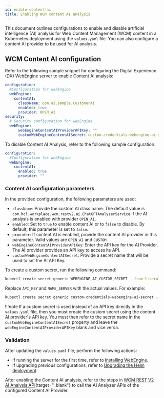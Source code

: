 ```yaml
---
id: enable-content-ai
title: Enabling WCM content AI analysis
---
```


This document outlines configurations to enable and disable artificial intelligence (AI) analysis for Web Content Management (WCM) content in a Kubernetes deployment using the `values.yaml` file. You can also configure a content AI provider to be used for AI analysis.

## WCM Content AI configuration 

Refer to the following sample snippet for configuring the Digital Experience (DX) WebEngine server to enable Content AI analysis:

```yaml
configuration:
  #Configuration for webEngine
  webEngine:
    contentAI:
      className: com.ai.sample.CustomerAI
      enabled: true
      provider: OPEN_AI
security:
  # Security configuration for webEngine
  webEngine:
      webEngineContentAIProviderAPIKey: ""
      customWebEngineContentAISecret: custom-credentials-webengine-ai-secret
```

To disable Content AI Analysis, refer to the following sample configuration:

```yaml
configuration:
  #Configuration for webEngine
  webEngine:
    contentAI:
      enabled: true
      provider: ""
```

### Content AI configuration parameters 

In the provided configuration, the following parameters are used:

- `className`: Provide the custom AI class name. The default value is `com.hcl.workplace.wcm.restv2.ai.ChatGPTAnalyzerService` if the AI analysis is enabled with provider `OPEN_AI`.
- `enabled`: Set to `true` to enable content AI or to `false` to disable. By default, this parameter is set to `false`.
- `provider`: If content AI is enabled, provide the content AI provider in this parameter. Valid values are `OPEN_AI` and `CUSTOM`.
- `webEngineContentAIProviderAPIKey`: Enter the API key for the AI Provider. The AI provider provides an API key to access its API.
- `customWebEngineContentAISecret`: Provide a secret name that will be used to set the AI API Key.

To create a custom secret, run the following command:

```sh
kubectl create secret generic WEBENGINE_AI_CUSTOM_SECRET --from-literal=apiKey=API_KEY --namespace=NAME_SERVER
```

Replace `API_KEY` and `NAME_SERVER` with the actual values. For example:

```sh
kubectl create secret generic custom-credentials-webengine-ai-secret --from-literal=apiKey=your-API-Key --namespace=dxns
```

!!!note
    If a custom secret is used instead of an API key directly in the `values.yaml` file, then you must create the custom secret using the content AI provider's API key. You must then refer to the secret name in the `customWebEngineContentAISecret` property and leave the `webEngineContentAIProviderAPIKey` blank and vice versa.

### Validation

After updating the `values.yaml` file, perform the following actions:

- If running the server for the first time, refer to [Installing WebEngine](../install/install.md). 
- If upgrading previous configurations, refer to [Upgrading the Helm deployment](helm_upgrade_values.md).

After enabling the Content AI analysis, refer to the steps in [WCM REST V2 AI Analysis API](https://opensource.hcltechsw.com/digital-experience/CF222/manage_content/wcm_development/wcm_rest_v2_ai_analysis/){target="_blank"} to call the AI Analyzer APIs of the configured Content AI Provider.